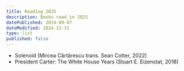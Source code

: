 ```yaml
---
title: Reading 2025
description: Books read in 2025
datePublished: 2024-09-07
dateModified: 2024-12-31
type: list
published: false
---
```


- Solenoid (Mircea Cărtărescu trans. Sean Cotter, 2022)
- President Carter: The White House Years (Stuart E. Eizenstat, 2018)
